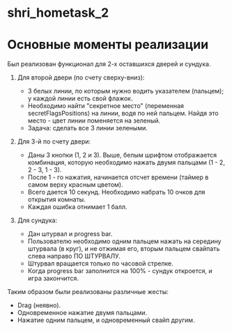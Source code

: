 # shri_hometask_2

# Основные моменты реализации
Был реализован функционал для 2-х оставшихся дверей и сундука.

1. Для второй двери (по счету сверху-вниз):
    - 3 белых линии, по которым нужно водить указателем (пальцем); у каждой линии есть свой флажок.
    - Необходимо найти "секретное место" (переменная secretFlagsPositions) на линии, водя по ней пальцем. Найдя это место - цвет линии поменяется на зеленый.
    - Задача: сделать все 3 линии зелеными.

2. Для 3-й по счету двери:
    - Даны 3 кнопки (1, 2 и 3). Выше, белым шрифтом отображается комбинация, которую необходимо нажать двумя пальцами (1 - 2, 2 - 3, 1 - 3).
    - После 1 - го нажатия, начинается отсчет времени (таймер в самом верху красным цветом).
    - Всего дается 10 секунд. Необходимо набрать 10 очков для открытия комнаты.
    - Каждая ошибка отнимает 1 балл.
    
3. Для сундука:
    - Дан штурвал и progress bar. 
    - Пользователю необходимо одним пальцем нажать на середину штурвала (в круг), и не отжимая его, вторым пальцем свайпать слева направо ПО ШТУРВАЛУ.
    - Штурвал вращается только по часовой стрелке.
    - Когда progress bar заполнится на 100% - сундук откроется, и игра закончится.

Таким образом были реализованы различные жесты:
  - Drag (неявно).
  - Одновременное нажатие двумя пальцами.
  - Нажатие одним пальцем, и одновременный свайп другим.
